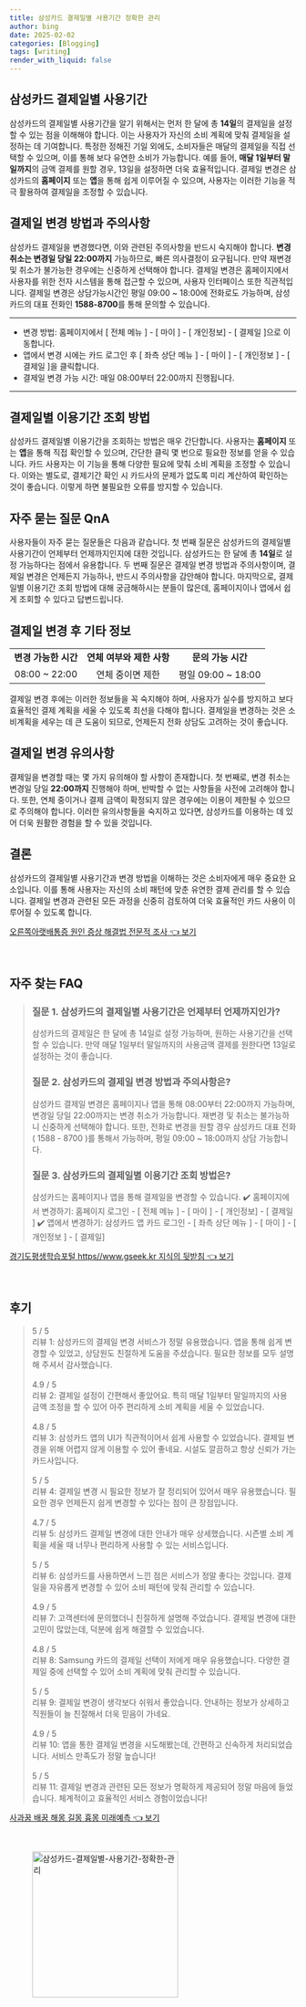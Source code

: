```yaml
---
title: 삼성카드 결제일별 사용기간 정확한 관리
author: bing
date: 2025-02-02
categories: [Blogging]
tags: [writing]
render_with_liquid: false
---
```



<h2 id='삼성카드_결제일_사용기간'>삼성카드 결제일별 사용기간</h2>

<p>삼성카드의 결제일별 사용기간을 알기 위해서는 먼저 한 달에 총 <b>14일</b>의 결제일을 설정할 수 있는 점을 이해해야 합니다. 이는 사용자가 자신의 소비 계획에 맞춰 결제일을 설정하는 데 기여합니다. 특정한 정해진 기일 외에도, 소비자들은 매달의 결제일을 직접 선택할 수 있으며, 이를 통해 보다 유연한 소비가 가능합니다. 예를 들어, <b>매달 1일부터 말일까지</b>의 금액 결제를 원할 경우, 13일을 설정하면 더욱 효율적입니다. 결제일 변경은 삼성카드의 <b>홈페이지</b> 또는 <b>앱</b>을 통해 쉽게 이루어질 수 있으며, 사용자는 이러한 기능을 적극 활용하여 결제일을 조정할 수 있습니다.</p>

<h2 id='결제일_변경_방법과_주의사항'>결제일 변경 방법과 주의사항</h2>

<p>삼성카드 결제일을 변경했다면, 이와 관련된 주의사항을 반드시 숙지해야 합니다. <b>변경 취소는 변경일 당일 22:00까지</b> 가능하므로, 빠른 의사결정이 요구됩니다. 만약 재변경 및 취소가 불가능한 경우에는 신중하게 선택해야 합니다. 결제일 변경은 홈페이지에서 사용자를 위한 전자 시스템을 통해 접근할 수 있으며, 사용자 인터페이스 또한 직관적입니다. 결제일 변경은 상담가능시간인 평일 09:00 ~ 18:00에 전화로도 가능하며, 삼성카드의 대표 전화인 <b>1588-8700</b>를 통해 문의할 수 있습니다.</p>

<hr />

<ul>
    <li>변경 방법: 홈페이지에서 [ 전체 메뉴 ] - [ 마이 ] - [ 개인정보] - [ 결제일 ]으로 이동합니다.</li>
    <li>앱에서 변경 시에는 카드 로그인 후 [ 좌측 상단 메뉴 ] - [ 마이 ] - [ 개인정보 ] - [ 결제일 ]을 클릭합니다.</li>
    <li>결제일 변경 가능 시간: 매일 08:00부터 22:00까지 진행됩니다.</li>
</ul>

<hr />

<h2 id='결제일별_이용기간_조회_방법'>결제일별 이용기간 조회 방법</h2>

<p>삼성카드 결제일별 이용기간을 조회하는 방법은 매우 간단합니다. 사용자는 <b>홈페이지</b> 또는 <b>앱</b>을 통해 직접 확인할 수 있으며, 간단한 클릭 몇 번으로 필요한 정보를 얻을 수 있습니다. 카드 사용자는 이 기능을 통해 다양한 필요에 맞춰 소비 계획을 조정할 수 있습니다. 이와는 별도로, 결제기간 확인 시 카드사의 문제가 없도록 미리 계산하여 확인하는 것이 좋습니다. 이렇게 하면 불필요한 오류를 방지할 수 있습니다.</p>

<h2 id='자주_묻는_질문_QnA'>자주 묻는 질문 QnA</h2>

<p>사용자들이 자주 묻는 질문들은 다음과 같습니다. 첫 번째 질문은 삼성카드의 결제일별 사용기간이 언제부터 언제까지인지에 대한 것입니다. 삼성카드는 한 달에 총 <b>14일</b>로 설정 가능하다는 점에서 유용합니다. 두 번째 질문은 결제일 변경 방법과 주의사항이며, 결제일 변경은 언제든지 가능하나, 반드시 주의사항을 감안해야 합니다. 마지막으로, 결제일별 이용기간 조회 방법에 대해 궁금해하시는 분들이 많은데, 홈페이지이나 앱에서 쉽게 조회할 수 있다고 답변드립니다.</p>

<h2 id='결제일_변경후_기타_정보'>결제일 변경 후 기타 정보</h2>

<table>
    <tr>
        <td style="text-align: center; height: 17px;"><b>변경 가능한 시간</b></td>
        <td style="text-align: center; height: 17px;"><b>연체 여부와 제한 사항</b></td>
        <td style="text-align: center; height: 17px;"><b>문의 가능 시간</b></td>
    </tr>
    <tr>
        <td style="text-align: center; height: 17px;">08:00 ~ 22:00</td>
        <td style="text-align: center; height: 17px;">연체 중이면 제한</td>
        <td style="text-align: center; height: 17px;">평일 09:00 ~ 18:00</td>
    </tr>
</table>

<p>결제일 변경 후에는 이러한 정보들을 꼭 숙지해야 하며, 사용자가 실수를 방지하고 보다 효율적인 결제 계획을 세울 수 있도록 최선을 다해야 합니다. 결제일을 변경하는 것은 소비계획을 세우는 데 큰 도움이 되므로, 언제든지 전화 상담도 고려하는 것이 좋습니다.</p>

<h2 id='결제일_변경_유의사항'>결제일 변경 유의사항</h2>

<p>결제일을 변경할 때는 몇 가지 유의해야 할 사항이 존재합니다. 첫 번째로, 변경 취소는 변경일 당일 <b>22:00까지</b> 진행해야 하며, 반박할 수 없는 사항들을 사전에 고려해야 합니다. 또한, 연체 중이거나 결제 금액이 확정되지 않은 경우에는 이용이 제한될 수 있으므로 주의해야 합니다. 이러한 유의사항들을 숙지하고 있다면, 삼성카드를 이용하는 데 있어 더욱 원활한 경험을 할 수 있을 것입니다.</p>

<h2 id='결론'>결론</h2>

<p>삼성카드의 결제일별 사용기간과 변경 방법을 이해하는 것은 소비자에게 매우 중요한 요소입니다. 이를 통해 사용자는 자신의 소비 패턴에 맞춘 유연한 결제 관리를 할 수 있습니다. 결제일 변경과 관련된 모든 과정을 신중히 검토하여 더욱 효율적인 카드 사용이 이루어질 수 있도록 합니다.</p>


<p><a class="click-button" title="오른쪽아랫배통증 원인 증상 해결법 전문적 조사" href="https://24nara.github.io/posts/%EC%98%A4%EB%A5%B8%EC%AA%BD%EC%95%84%EB%9E%AB%EB%B0%B0%ED%86%B5%EC%A6%9D-%EC%9B%90%EC%9D%B8-%EC%A6%9D%EC%83%81-%ED%95%B4%EA%B2%B0%EB%B2%95-%EC%A0%84%EB%AC%B8%EC%A0%81-%EC%A1%B0%EC%82%AC/" rel="dofollow">오른쪽아랫배통증 원인 증상 해결법 전문적 조사 👈 보기</a></p><br>
<h2 id='자주_찾는_FAQ'>자주 찾는 FAQ</h2>
<div itemscope="" itemtype="https://schema.org/FAQPage"> 
<blockquote> 
<div itemscope="" itemprop="mainEntity" itemtype="https://schema.org/Question"> 
<h3 itemprop="name">질문 1. 삼성카드의 결제일별 사용기간은 언제부터 언제까지인가?</h3> 
<div itemscope="" itemprop="acceptedAnswer" itemtype="https://schema.org/Answer"> 
<span itemprop="text"> 
<p>삼성카드의 결제일은 한 달에 총 14일로 설정 가능하며, 원하는 사용기간을 선택할 수 있습니다. 만약 매달 1일부터 말일까지의 사용금액 결제를 원한다면 13일로 설정하는 것이 좋습니다.</p> 
</span> 
</div> 
</div> 
<div itemscope="" itemprop="mainEntity" itemtype="https://schema.org/Question"> 
<h3 itemprop="name">질문 2. 삼성카드의 결제일 변경 방법과 주의사항은?</h3> 
<div itemscope="" itemprop="acceptedAnswer" itemtype="https://schema.org/Answer"> 
<span itemprop="text"> 
<p>삼성카드 결제일 변경은 홈페이지나 앱을 통해 08:00부터 22:00까지 가능하며, 변경일 당일 22:00까지는 변경 취소가 가능합니다. 재변경 및 취소는 불가능하니 신중하게 선택해야 합니다. 또한, 전화로 변경을 원할 경우 삼성카드 대표 전화 ( 1588 - 8700 )를 통해서 가능하며, 평일 09:00 ~ 18:00까지 상담 가능합니다.</p> 
</span> 
</div> 
</div> 
<div itemscope="" itemprop="mainEntity" itemtype="https://schema.org/Question"> 
<h3 itemprop="name">질문 3. 삼성카드의 결제일별 이용기간 조회 방법은?</h3> 
<div itemscope="" itemprop="acceptedAnswer" itemtype="https://schema.org/Answer"> 
<span itemprop="text"> 
<p>삼성카드는 홈페이지나 앱을 통해 결제일을 변경할 수 있습니다. 
✔️ 홈페이지에서 변경하기: 홈페이지 로그인 - [ 전체 메뉴 ] - [ 마이 ] - [ 개인정보] - [ 결제일 ]
✔️ 앱에서 변경하기: 삼성카드 앱 카드 로그인 - [ 좌측 상단 메뉴 ] - [ 마이 ] - [ 개인정보 ] - [ 결제일]</p> 
</span> 
</div> 
</div> 
</blockquote> 
</div>
<p><a class="click-button" title="경기도평생학습포털 https//www.gseek.kr 지식의 뒷받침" href="https://24nara.github.io/posts/%EA%B2%BD%EA%B8%B0%EB%8F%84%ED%8F%89%EC%83%9D%ED%95%99%EC%8A%B5%ED%8F%AC%ED%84%B8-httpswww.gseek.kr-%EC%A7%80%EC%8B%9D%EC%9D%98-%EB%92%B7%EB%B0%9B%EC%B9%A8/" rel="dofollow">경기도평생학습포털 https//www.gseek.kr 지식의 뒷받침 👈 보기</a></p><br>
<h2 id='후기'>후기</h2>
<div itemscope itemtype="https://schema.org/Product">
  <blockquote>
  <div itemprop="review" itemscope itemtype="https://schema.org/Review">
      <div itemprop="reviewRating" itemscope itemtype="https://schema.org/Rating"> <span itemprop="ratingValue">5</span> / <span itemprop="bestRating">5</span> </div>
      <span itemprop="reviewBody">리뷰 1: 삼성카드의 결제일 변경 서비스가 정말 유용했습니다. 앱을 통해 쉽게 변경할 수 있었고, 상담원도 친절하게 도움을 주셨습니다. 필요한 정보를 모두 설명해 주셔서 감사했습니다.</span>
  </div>
  <br>
  <div itemprop="review" itemscope itemtype="https://schema.org/Review">
      <div itemprop="reviewRating" itemscope itemtype="https://schema.org/Rating"> <span itemprop="ratingValue">4.9</span> / <span itemprop="bestRating">5</span> </div>
      <span itemprop="reviewBody">리뷰 2: 결제일 설정이 간편해서 좋았어요. 특히 매달 1일부터 말일까지의 사용 금액 조정을 할 수 있어 아주 편리하게 소비 계획을 세울 수 있었습니다.</span>
  </div>
  <br>
  <div itemprop="review" itemscope itemtype="https://schema.org/Review">
      <div itemprop="reviewRating" itemscope itemtype="https://schema.org/Rating"> <span itemprop="ratingValue">4.8</span> / <span itemprop="bestRating">5</span> </div>
      <span itemprop="reviewBody">리뷰 3: 삼성카드 앱의 UI가 직관적이어서 쉽게 사용할 수 있었습니다. 결제일 변경을 위해 어렵지 않게 이용할 수 있어 좋네요. 시설도 깔끔하고 항상 신뢰가 가는 카드사입니다.</span>
  </div>
  <br>
  <div itemprop="review" itemscope itemtype="https://schema.org/Review">
      <div itemprop="reviewRating" itemscope itemtype="https://schema.org/Rating"> <span itemprop="ratingValue">5</span> / <span itemprop="bestRating">5</span> </div>
      <span itemprop="reviewBody">리뷰 4: 결제일 변경 시 필요한 정보가 잘 정리되어 있어서 매우 유용했습니다. 필요한 경우 언제든지 쉽게 변경할 수 있다는 점이 큰 장점입니다.</span>
  </div>
  <br>
  <div itemprop="review" itemscope itemtype="https://schema.org/Review">
      <div itemprop="reviewRating" itemscope itemtype="https://schema.org/Rating"> <span itemprop="ratingValue">4.7</span> / <span itemprop="bestRating">5</span> </div>
      <span itemprop="reviewBody">리뷰 5: 삼성카드 결제일 변경에 대한 안내가 매우 상세했습니다. 시즌별 소비 계획을 세울 때 너무나 편리하게 사용할 수 있는 서비스입니다.</span>
  </div>
  <br>
  <div itemprop="review" itemscope itemtype="https://schema.org/Review">
      <div itemprop="reviewRating" itemscope itemtype="https://schema.org/Rating"> <span itemprop="ratingValue">5</span> / <span itemprop="bestRating">5</span> </div>
      <span itemprop="reviewBody">리뷰 6: 삼성카드를 사용하면서 느낀 점은 서비스가 정말 좋다는 것입니다. 결제일을 자유롭게 변경할 수 있어 소비 패턴에 맞춰 관리할 수 있습니다.</span>
  </div>
  <br>
  <div itemprop="review" itemscope itemtype="https://schema.org/Review">
      <div itemprop="reviewRating" itemscope itemtype="https://schema.org/Rating"> <span itemprop="ratingValue">4.9</span> / <span itemprop="bestRating">5</span> </div>
      <span itemprop="reviewBody">리뷰 7: 고객센터에 문의했더니 친절하게 설명해 주었습니다. 결제일 변경에 대한 고민이 많았는데, 덕분에 쉽게 해결할 수 있었습니다.</span>
  </div>
  <br>
  <div itemprop="review" itemscope itemtype="https://schema.org/Review">
      <div itemprop="reviewRating" itemscope itemtype="https://schema.org/Rating"> <span itemprop="ratingValue">4.8</span> / <span itemprop="bestRating">5</span> </div>
      <span itemprop="reviewBody">리뷰 8: Samsung 카드의 결제일 선택이 저에게 매우 유용했습니다. 다양한 결제일 중에 선택할 수 있어 소비 계획에 맞춰 관리할 수 있습니다.</span>
  </div>
  <br>
  <div itemprop="review" itemscope itemtype="https://schema.org/Review">
      <div itemprop="reviewRating" itemscope itemtype="https://schema.org/Rating"> <span itemprop="ratingValue">5</span> / <span itemprop="bestRating">5</span> </div>
      <span itemprop="reviewBody">리뷰 9: 결제일 변경이 생각보다 쉬워서 좋았습니다. 안내하는 정보가 상세하고 직원들이 늘 친절해서 더욱 믿음이 가네요.</span>
  </div>
  <br>
  <div itemprop="review" itemscope itemtype="https://schema.org/Review">
      <div itemprop="reviewRating" itemscope itemtype="https://schema.org/Rating"> <span itemprop="ratingValue">4.9</span> / <span itemprop="bestRating">5</span> </div>
      <span itemprop="reviewBody">리뷰 10: 앱을 통한 결제일 변경을 시도해봤는데, 간편하고 신속하게 처리되었습니다. 서비스 만족도가 정말 높습니다!</span>
  </div>
  <br>
  <div itemprop="review" itemscope itemtype="https://schema.org/Review">
      <div itemprop="reviewRating" itemscope itemtype="https://schema.org/Rating"> <span itemprop="ratingValue">5</span> / <span itemprop="bestRating">5</span> </div>
      <span itemprop="reviewBody">리뷰 11: 결제일 변경과 관련된 모든 정보가 명확하게 제공되어 정말 마음에 들었습니다. 체계적이고 효율적인 서비스 경험이었습니다!</span>
  </div>
  </blockquote>
</div>
<p><a class="click-button" title="사과꿈 배꿈 해몽 길몽 흉몽 미래예측" href="https://24nara.github.io/posts/%EC%82%AC%EA%B3%BC%EA%BF%88-%EB%B0%B0%EA%BF%88-%ED%95%B4%EB%AA%BD-%EA%B8%B8%EB%AA%BD-%ED%9D%89%EB%AA%BD-%EB%AF%B8%EB%9E%98%EC%98%88%EC%B8%A1/" rel="dofollow">사과꿈 배꿈 해몽 길몽 흉몽 미래예측 👈 보기</a></p><br>
<figure class="image"><img src="https://24nara.github.io/assets/img/thumbnail/삼성카드-결제일별-사용기간-정확한-관리.webp" alt="삼성카드-결제일별-사용기간-정확한-관리" width="256" height="256"></figure>